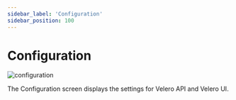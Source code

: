 ```yaml
---
sidebar_label: 'Configuration'
sidebar_position: 100
---
```


# Configuration

![configuration](./../../assets/screenshots/14_configuration.png)

The Configuration screen displays the settings for Velero API and Velero UI.
